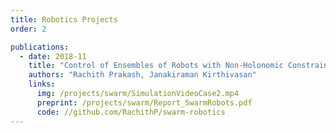 ```yaml
---
title: Robotics Projects
order: 2

publications:
  - date: 2018-11
    title: "Control of Ensembles of Robots with Non-Holonomic Constraints"
    authors: "Rachith Prakash, Janakiraman Kirthivasan"
    links:
      img: /projects/swarm/SimulationVideoCase2.mp4
      preprint: /projects/swarm/Report_SwarmRobots.pdf
      code: //github.com/RachithP/swarm-robotics
---
```

